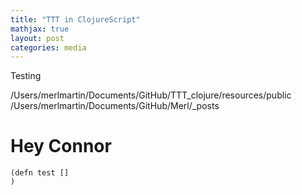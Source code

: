 ```yaml
---
title: "TTT in ClojureScript"
mathjax: true
layout: post
categories: media
---
```

Testing

/Users/merlmartin/Documents/GitHub/TTT_clojure/resources/public
/Users/merlmartin/Documents/GitHub/Merl/_posts

# Hey Connor

    (defn test []
    )




<script src="/assets/ttt_source/cljs/goog/base.js" type="text/javascript"></script>
<link rel="stylesheet" href="/assets/ttt_source/styles.css">
<script src="/assets/ttt_source/cljs/ttt_merlness_dev.js" type="text/javascript"></script>

<script type="text/javascript">goog.require("ttt_clojure.core")</script>
<body>
<div id="ttt_merlness_dev"></div>

<script> ttt_clojure.core.main()</script>
</body>
